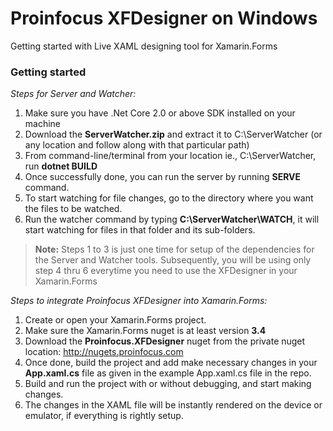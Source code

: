 # Proinfocus XFDesigner on Windows
Getting started with Live XAML designing tool for Xamarin.Forms

### Getting started
*Steps for Server and Watcher:*
1. Make sure you have .Net Core 2.0 or above SDK installed on your machine
2. Download the **ServerWatcher.zip** and extract it to C:\ServerWatcher (or any location and follow along with that particular path)
3. From command-line/terminal from your location ie., C:\ServerWatcher, run **dotnet BUILD**
4. Once successfully done, you can run the server by running **SERVE** command.
5. To start watching for file changes, go to the directory where you want the files to be watched.
6. Run the watcher command by typing **C:\ServerWatcher\WATCH**, it will start watching for files in that folder and its sub-folders.

> **Note:**
> Steps 1 to 3 is just one time for setup of the dependencies for the Server and Watcher tools.
> Subsequently, you will be using only step 4 thru 6 everytime you need to use the XFDesigner in your Xamarin.Forms


*Steps to integrate Proinfocus XFDesigner into Xamarin.Forms:*
1. Create or open your Xamarin.Forms project.
2. Make sure the Xamarin.Forms nuget is at least version **3.4**
3. Download the **Proinfocus.XFDesigner** nuget from the private nuget location: http://nugets.proinfocus.com
4. Once done, build the project and add make necessary changes in your **App.xaml.cs** file as given in the example App.xaml.cs file in the repo.
5. Build and run the project with or without debugging, and start making changes.
6. The changes in the XAML file will be instantly rendered on the device or emulator, if everything is rightly setup.

